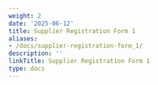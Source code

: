 ```yaml
---
weight: 2
date: '2025-06-12'
title: Supplier Registration Form 1
aliases:
- /docs/supplier-registration-form_1/
description: ''
linkTitle: Supplier Registration Form 1
type: docs
---
```


